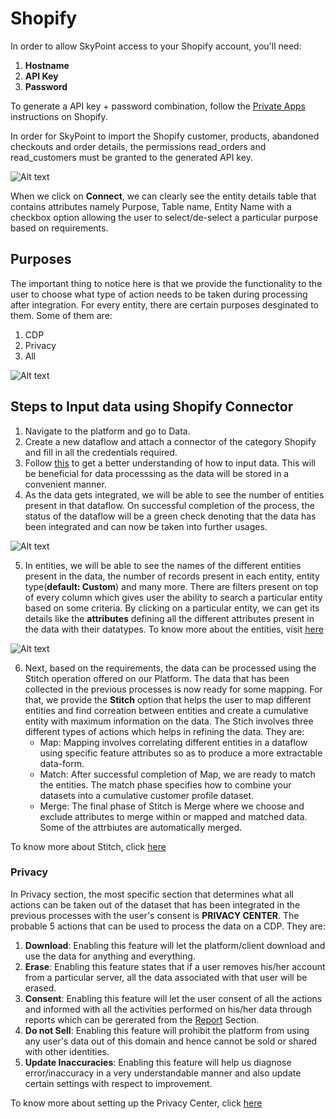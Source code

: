 # Shopify

In order to allow SkyPoint access to your Shopify account, you'll need:

1. **Hostname**
1. **API Key**
1. **Password**

To generate a API key + password combination, follow the [Private Apps](https://shopify.dev/tutorials/authenticate-a-private-app-with-shopify-admin "Shopify Private Apps") instructions on Shopify. 

In order for SkyPoint to import the Shopify customer, products, abandoned checkouts and order details, the permissions read_orders and read_customers must be granted to the generated API key.

![Alt text](https://github.com/skypointcloud/platform/blob/master/docs/doc_snippets/shopify_status.jpg?raw=true)

When we click on **Connect**, we can clearly see the entity details table that contains attributes namely Purpose, Table name, Entity Name with a checkbox option allowing the user to select/de-select a particular purpose based on requirements.

## Purposes

The important thing to notice here is that we provide the functionality to the user to choose what type of action needs to be taken during processing after integration.
For every entity, there are certain purposes desginated to them. Some of them are:
1. CDP 
2. Privacy
3. All

![Alt text](https://github.com/skypointcloud/platform/blob/master/docs/doc_snippets/purpose.jpg?raw=true)

## Steps to Input data using Shopify Connector

1. Navigate to the platform and go to Data.
2. Create a new dataflow and attach a connector of the category Shopify and fill in all the credentials required.
3. Follow [this](https://skypointcdpdocs.z22.web.core.windows.net/docs/dataflows.html) to get a better understanding of how to input data. This will be beneficial for data processsing as the data will be stored in a convenient manner. 
4. As the data gets integrated, we will be able to see the number of entities present in that dataflow. On successful completion of the process, the status of the dataflow will be a green check denoting that the data has been integrated and can now be taken into further usages.

![Alt text](https://github.com/skypointcloud/platform/blob/master/docs/doc_snippets/dataflow_status.png?raw=true)

5. In entities, we will be able to see the names of the different entities present in the data, the number of records present in each entity, entity type(**default: Custom**) and many more. There are filters present on top of every column which gives user the ability to search a particular entity based on some criteria. By clicking on a particular entity, we can get its details like the **attributes** defining all the different attributes present in the data with their datatypes. To know more about the entities, visit [here](https://skypointcdpdocs.z22.web.core.windows.net/docs/entities.html)

![Alt text](https://github.com/skypointcloud/platform/blob/master/docs/doc_snippets/entity_dash.jpg?raw=true)

6. Next, based on the requirements, the data can be processed using the Stitch operation offered on our Platform. The data that has been collected in the previous processes is now ready for some mapping. For that, we provide the **Stitch** option that helps the user to map different entities and find correation between entities and create a cumulative entity with maximum information on the data. The Stich involves three different types of actions which helps in refining the data. They are:
    - Map: Mapping involves correlating different entities in a dataflow using specific feature attributes so as to produce a more extractable data-form.
    - Match: After successful completion of Map, we are ready to match the entities. The match phase specifies how to combine your datasets into a cumulative customer profile dataset. 
    - Merge: The final phase of Stitch is Merge where we choose and exclude attributes to merge within or mapped and matched data. Some of the attrbiutes are automatically merged.

To know more about Stitch, click [here](https://skypointcdpdocs.z22.web.core.windows.net/docs/stitch.html)

### Privacy

In Privacy section, the most specific section that determines what all actions can be taken out of the dataset that has been integrated in the previous processes with the user's consent is **PRIVACY CENTER**. The probable 5 actions that can be used to process the data on a CDP. They are:

1. **Download**:  Enabling this feature will let the platform/client download and use the data for anything and everything.
2. **Erase**: Enabling this feature states that if a user removes his/her account from a particular server, all the data associated with that user will be erased.
3. **Consent**: Enabling this feature will let the user consent of all the actions and informed with all the activities performed on his/her data through reports which can be gererated from the [Report](https://skypointcdpdocs.z22.web.core.windows.net/docs/privacyreports.html) Section.
4. **Do not Sell**: Enabling this feature will prohibit the platform from using any user's data out of this domain and hence cannot be sold or shared with other identities.
5. **Update Inaccuracies**: Enabling this feature will help us diagnose error/inaccuracy in a very understandable manner and also update certain settings with respect to improvement.

To know more about setting up the Privacy Center, click [here](https://skypointcdpdocs.z22.web.core.windows.net/docs/privacycenter.html)